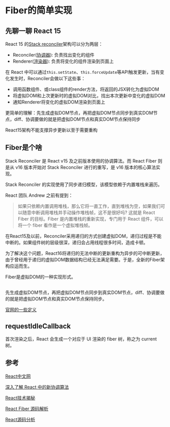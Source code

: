 # Fiber的简单实现

## 先聊一聊 React 15

React 15 的[Stack reconciler](https://zh-hans.reactjs.org/docs/implementation-notes.html)架构可以分为两层：

- Reconciler([协调器](https://zh-hans.reactjs.org/docs/reconciliation.html)): 负责找出变化的组件
- Renderer([渲染器](https://zh-hans.reactjs.org/docs/codebase-overview.html#renderers)): 负责将变化的组件渲染到页面上

在 React 中可以通过`this.setState`、`this.forceUpdate`等API触发更新，当有变化发生时，Reconciler会做以下这些事：

- 调用函数组件、或class组件的render方法，将返回的JSX转化为虚拟DOM
- 将虚拟DOM和上次更新时的虚拟DOM对比，找出本次更新中变化的虚拟DOM
- 通知Renderer将变化的虚拟DOM渲染到页面上

更简单的理解：先生成虚拟DOM节点，再把虚拟DOM节点同步到真实DOM节点，diff、协调要做的就是把虚拟DOM节点和真实DOM节点保持同步

React15架构不能支撑异步更新以至于需要重构

## Fiber是个啥

Stack Reconciler 是 React v15 及之前版本使用的协调算法。而 React Fiber 则是从 v16 版本开始对 Stack Reconciler 进行的重写，是 v16 版本的核心算法实现。

Stack Reconciler 的实现使用了同步递归模型，该模型依赖于内置堆栈来遍历。

React 团队 Andrew 之前有提到：

>如果只依赖内置调用堆栈，那么它将一直工作，直到堆栈为空，如果我们可以随意中断调用堆栈并手动操作堆栈帧，这不是很好吗? 这就是 React Fiber 的目标。Fiber 是内置堆栈的重新实现，专门用于 React 组件，可以将一个 fiber 看作是一个虚拟堆栈帧。

在React15及以前，Reconciler采用递归的方式创建虚拟DOM，递归过程是不能中断的。如果组件树的层级很深，递归会占用线程很多时间，造成卡顿。

为了解决这个问题，React16将递归的无法中断的更新重构为异步的可中断更新，由于曾经用于递归的虚拟DOM数据结构已经无法满足需要。于是，全新的Fiber架构应运而生。

Fiber是虚拟DOM的一种实现形式。

## 

先生成虚拟DOM节点，再把虚拟DOM节点同步到真实DOM节点，diff、协调要做的就是把虚拟DOM节点和真实DOM节点保持同步。

[官网的一些定义](https://zh-hans.reactjs.org/docs/reconciliation.html)

## requestIdleCallback

首次渲染之后，React 会生成一个对应于 UI 渲染的 fiber 树，称之为 current 树。

## 参考

[React中文网](https://zh-hans.reactjs.org/docs/getting-started.html)

[深入了解 React 中的新协调算法](https://indepth.dev/posts/1008/inside-fiber-in-depth-overview-of-the-new-reconciliation-algorithm-in-react)

[React技术揭秘](https://react.iamkasong.com/preparation/oldConstructure.html#react15%E6%9E%B6%E6%9E%84)

[React Fiber 源码解析](https://zhuanlan.zhihu.com/p/179934120#:~:text=Stack%20Reconciler%20%E5%92%8C%20Fiber%20Reconciler%20%E6%88%91%E4%BB%AC%E7%9F%A5%E9%81%93%EF%BC%8CStack%20Reconciler%20%E6%98%AF,%E5%88%99%E6%98%AF%E4%BB%8E%20v16%20%E7%89%88%E6%9C%AC%E5%BC%80%E5%A7%8B%E5%AF%B9%20Stack%20Reconciler%20%E8%BF%9B%E8%A1%8C%E7%9A%84%E9%87%8D%E5%86%99%EF%BC%8C%E6%98%AF%20v16%20%E7%89%88%E6%9C%AC%E7%9A%84%E6%A0%B8%E5%BF%83%E7%AE%97%E6%B3%95%E5%AE%9E%E7%8E%B0%E3%80%82)

[React源码分析](https://www.bilibili.com/video/BV1pK41137np?from=search&seid=2951465817262473287)